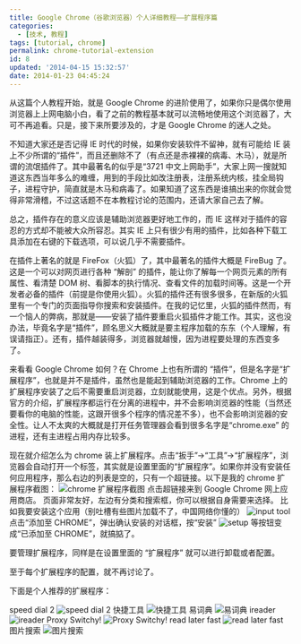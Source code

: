 ```yaml
---
title: Google Chrome（谷歌浏览器）个人详细教程——扩展程序篇
categories:
  - [技术, 教程]
tags: [tutorial, chrome]
permalink: chrome-tutorial-extension
id: 8
updated: '2014-04-15 15:32:57'
date: 2014-01-23 04:45:24
---
```


从这篇个人教程开始，就是 Google Chrome 的进阶使用了，如果你只是偶尔使用浏览器上上网电脑小白，看了之前的教程基本就可以流畅地使用这个浏览器了，大可不再追看。只是，接下来所要涉及的，才是 Google Chrome 的迷人之处。

不知道大家还是否记得 IE 时代的时候，如果你安装软件不留神，就有可能给 IE 装上不少所谓的“插件”，而且还删除不了（有点还是赤裸裸的病毒、木马），就是所谓的流氓插件了。其中最著名的似乎是“3721 中文上网助手”，大家上网一搜就知道这东西当年多么的难缠，用到的手段比如改注册表，注册系统内核，挂全局钩子，进程守护，简直就是木马和病毒了。如果知道了这东西是谁搞出来的你就会觉得非常滑稽，不过这话题不在本教程讨论的范围内，还请大家自己去了解。

总之，插件存在的意义应该是辅助浏览器更好地工作的，而 IE 这样对于插件的容忍的方式却不能被大众所容忍。其实 IE 上只有很少有用的插件，比如各种下载工具添加在右键的下载选项，可以说几乎不需要插件。

在插件上著名的就是 FireFox（火狐）了，其中最著名的插件大概是 FireBug 了。这是一个可以对网页进行各种 “解剖” 的插件，能让你了解每一个网页元素的所有属性、看清楚 DOM 树、看脚本的执行情况、查看文件的加载时间等。这是一个开发者必备的插件（前提是你使用火狐）。火狐的插件还有很多很多，在新版的火狐里有一个专门的页面指导你搜索和安装插件。在我的记忆里，火狐的插件然而，有一个恼人的弊病，那就是——安装了插件要重启火狐插件才能工作。其实，这也没办法，毕竟名字是“插件”，顾名思义大概就是要主程序加载的东东（个人理解，有误请指正）。还有，插件越装得多，浏览器就越慢，因为进程要处理的东西变多了。

来看看 Google Chrome 如何？在 Chrome 上也有所谓的 “插件”，但是名字是“扩展程序”，也就是并不是插件，虽然也是能起到辅助浏览器的工作。Chrome 上的扩展程序安装了之后不需要重启浏览器，立刻就能使用，这是个优点。另外，根据官方的介绍，扩展程序都运行在分离的进程中，并不会影响浏览器的性能（当然还要看你的电脑的性能，这跟开很多个程序的情况差不多），也不会影响浏览器的安全性。让人不太爽的大概就是打开任务管理器会看到很多名字是“chrome.exe” 的进程，还有主进程占用内存比较多。

现在就介绍怎么为 chrome 装上扩展程序。点击“扳手”->“工具”->“扩展程序”，浏览器会自动打开一个标签，其实就是设置里面的“扩展程序”。如果你并没有安装任何应用程序，那么右边的列表是空的，只有一个超链接。以下是我的 chrome 扩展程序截图：
![chrome 扩展程序截图](http://i.imgur.com/1Y9dM.jpg)
点击超链接来到 Google Chrome 网上应用商店。
页面非常友好，左边有分类和搜索框，你可以根据自身需要来选择。
比如我要安装这个应用（别吐槽有些图片加载不了，中国网络你懂的）
![input tool](http://i.imgur.com/2eGnb.jpg)
点击“添加至 CHROME”，弹出确认安装的对话框，按“安装”
![setup](http://i.imgur.com/AxGXy.jpg)
等按钮变成“已添加至 CHROME”，就搞掂了。

要管理扩展程序，同样是在设置里面的 “扩展程序” 就可以进行卸载或者配置。

至于每个扩展程序的配置，就不再讨论了。

下面是个人推荐的扩展程序：

speed dial 2
![speed dial 2](http://i.imgur.com/mRUVK.jpg)
快捷工具
![快捷工具](http://i.imgur.com/w58Oi.jpg)
易词典
![易词典](http://i.imgur.com/1BFHw.jpg)
ireader
![ireader](http://i.imgur.com/MIcgw.jpg)
Proxy Switchy!
![Proxy Switchy!](http://i.imgur.com/ZTM2L.jpg)
read later fast
![read later fast](http://i.imgur.com/57nsh.jpg)
图片搜索
![图片搜索](http://i.imgur.com/cv0HW.jpg)

